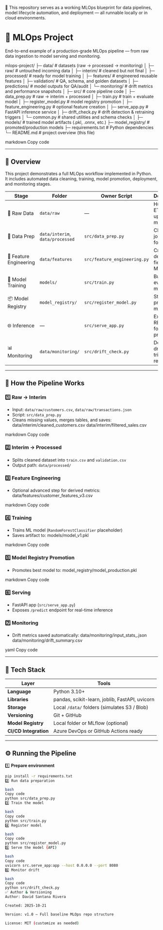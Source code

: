 📘 This repository serves as a working MLOps blueprint for data pipelines, model lifecycle automation, and deployment — all runnable locally or in cloud environments.

# 🧠 MLOps Project

End-to-end example of a production-grade MLOps pipeline — from raw data ingestion to model serving and monitoring.

mlops-project/
├─ data/ # datasets (raw → processed → monitoring)
│ ├─ raw/ # untouched incoming data
│ ├─ interim/ # cleaned but not final
│ ├─ processed/ # ready for model training
│ ├─ features/ # engineered reusable features
│ ├─ validation/ # QA, schema, and golden datasets
│ ├─ predictions/ # model outputs for QA/audit
│ └─ monitoring/ # drift metrics and performance snapshots
│
├─ src/ # core pipeline code
│ ├─ data_prep.py # raw → interim + processed
│ ├─ train.py # train + evaluate model
│ ├─ register_model.py # model registry promotion
│ ├─ feature_engineering.py # optional feature creation
│ ├─ serve_app.py # FastAPI inference service
│ ├─ drift_check.py # drift detection & retraining triggers
│ └─ common.py # shared utilities and schema checks
│
├─ models/ # trained model artifacts (.pkl, .onnx, etc.)
├─ model_registry/ # promoted/production models
├─ requirements.txt # Python dependencies
└─ README.md # project overview (this file)

markdown
Copy code

---

## 🚀 **Overview**

This project demonstrates a full MLOps workflow implemented in Python.  
It includes automated data cleaning, training, model promotion, deployment, and monitoring stages.

| Stage | Folder | Owner Script | Description |
|--------|---------|--------------|--------------|
| 🧩 Raw Data | `data/raw` | — | Human or ETL uploads messy data |
| 🧹 Data Prep | `data/interim`, `data/processed` | `src/data_prep.py` | Cleans + joins data for training |
| 🧮 Feature Engineering | `data/features` | `src/feature_engineering.py` | Creates derived fields for ML |
| 🤖 Model Training | `models/` | `src/train.py` | Builds and evaluates model |
| 📦 Model Registry | `model_registry/` | `src/register_model.py` | Stores promoted models |
| 🌐 Inference | — | `src/serve_app.py` | Exposes REST API for predictions |
| 📊 Monitoring | `data/monitoring/` | `src/drift_check.py` | Detects drift and triggers retraining |

---

## 🧠 **How the Pipeline Works**

### 1️⃣ **Raw → Interim**
- Input: `data/raw/customers.csv`, `data/raw/transactions.json`  
- Script: `src/data_prep.py`
- Cleans missing values, merges tables, and saves:
data/interim/cleaned_customers.csv
data/interim/filtered_sales.csv

markdown
Copy code

### 2️⃣ **Interim → Processed**
- Splits cleaned dataset into `train.csv` and `validation.csv`
- Output path: `data/processed/`

### 3️⃣ **Feature Engineering**
- Optional advanced step for derived metrics:
data/features/customer_features_v3.csv

markdown
Copy code

### 4️⃣ **Training**
- Trains ML model (`RandomForestClassifier` placeholder)
- Saves artifact to:
models/model_v1.pkl

markdown
Copy code

### 5️⃣ **Model Registry Promotion**
- Promotes best model to:
model_registry/model_production.pkl

markdown
Copy code

### 6️⃣ **Serving**
- FastAPI app (`src/serve_app.py`)
- Exposes `/predict` endpoint for real-time inference

### 7️⃣ **Monitoring**
- Drift metrics saved automatically:
data/monitoring/input_stats_<date>.json
data/monitoring/drift_summary.csv

yaml
Copy code

---

## 🧩 **Tech Stack**

| Layer | Tools |
|--------|--------|
| **Language** | Python 3.10+ |
| **Libraries** | pandas, scikit-learn, joblib, FastAPI, uvicorn |
| **Storage** | Local `/data/` folders (simulates S3 / Blob) |
| **Versioning** | Git + GitHub |
| **Model Registry** | Local folder or MLflow (optional) |
| **CI/CD Integration** | Azure DevOps or GitHub Actions ready |

---

## ⚙️ **Running the Pipeline**

1️⃣ **Prepare environment**
```bash
pip install -r requirements.txt
2️⃣ Run data preparation

bash
Copy code
python src/data_prep.py
3️⃣ Train the model

bash
Copy code
python src/train.py
4️⃣ Register model

bash
Copy code
python src/register_model.py
5️⃣ Serve the model (API)

bash
Copy code
uvicorn src.serve_app:app --host 0.0.0.0 --port 8080
6️⃣ Monitor drift

bash
Copy code
python src/drift_check.py
✅ Author & Versioning
Author: David Santana Rivera

Created: 2025-10-21

Version: v1.0 – Full baseline MLOps repo structure

License: MIT (customize as needed)
